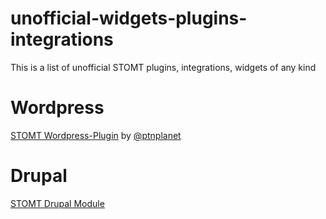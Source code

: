 # unofficial-widgets-plugins-integrations
This is a list of unofficial STOMT plugins, integrations, widgets of any kind

# Wordpress
[STOMT Wordpress-Plugin](https://de.wordpress.org/plugins/stomt-instant-feedback-button/) by [@ptnplanet](https://github.com/ptnplanet)

# Drupal
[STOMT Drupal Module](https://www.drupal.org/project/stomt)
